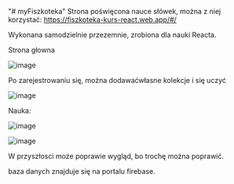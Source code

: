 "# myFiszkoteka" 
Strona poświęcona nauce słówek, można z niej korzystać: 
https://fiszkoteka-kurs-react.web.app/#/

Wykonana samodzielnie przezemnie, zrobiona dla nauki Reacta. 

Strona głowna

![image](https://user-images.githubusercontent.com/68200092/114242879-e23bb600-998b-11eb-8105-f180cb6ef2a7.png)

Po zarejestrowaniu się, można dodawaćwłasne kolekcje i się uczyć 

![image](https://user-images.githubusercontent.com/68200092/114243014-24fd8e00-998c-11eb-824f-b13d72f1fd64.png)

Nauka:

![image](https://user-images.githubusercontent.com/68200092/114243191-74dc5500-998c-11eb-8d57-98f36aff652e.png)

![image](https://user-images.githubusercontent.com/68200092/114243230-8291da80-998c-11eb-8a08-9d6303bae8d7.png)

W przyszłosci może poprawie wygląd, bo trochę można poprawić.

baza danych znajduje się na portalu firebase.
